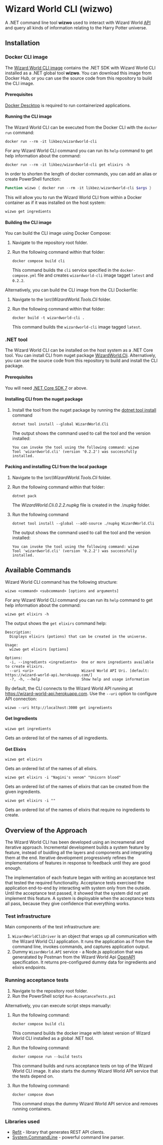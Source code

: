 # Wizard World CLI (wizwo)

A .NET command line tool **wizwo** used to interact with Wizard World [API](https://wizard-world-api.herokuapp.com/swagger/index.html) and query all kinds of information relating to the Harry Potter universe.

## Installation

### Docker CLI image
The [Wizard World CLI image](https://hub.docker.com/repository/docker/likbez/wizardworld-cli/general) contains the .NET SDK with Wizard World CLI installed as a
.NET global tool **wizwo**. You can download this image from Docker Hub, or you can use the source code from this repository to build the CLI image.

#### Prerequisites
[Docker Descktop](https://docs.docker.com/get-docker/) is required to run containerized applications.

#### Running the CLI image

The Wizard World CLI can be executed from the Docker CLI with the `docker run` command:

```shell
docker run --rm -it likbez/wizardworld-cli
```

For any Wizard World CLI command you can run its `help` command to get help information about the command:

```shell
docker run --rm -it likbez/wizardworld-cli get elixirs -h
```

In order to shorten the length of docker commands, you can add an alias or create PowerShell function:

```PowerShell
Function wizwo { docker run --rm -it likbez/wizardworld-cli $args }
```

This will allow you to run the Wizard World CLI from within a Docker container as if
it was installed on the host system:

```shell
wizwo get ingredients
```

#### Building the CLI image
You can build the CLI image using Docker Compose: 

1. Navigate to the repository root folder.
2. Run the following command within that folder:
    
    ```shell
    docker compose build cli
    ```
     
    This command builds the `cli` service specified in the `docker-compose.yml` file 
and creates `wizardworld-cli` image tagget `latest` and `0.2.2`.

Alternatively, you can build the CLI image from the CLI Dockerfile:

1. Navigate to the *\src\WizardWorld.Tools.Cli* folder.
2. Run the following command within that folder:

    ```shell
    docker build -t wizardworld-cli .
    ```

    This command builds the `wizardworld-cli` image tagged `latest`.

### .NET tool
The Wizard World CLI can be installed on the host system as a .NET Core tool. 
You can install CLI from nuget package [WizardWorld.Cli](https://www.nuget.org/packages/WizardWorld.Cli/). 
Alternatively, you can use the source code from this repository to build and install the CLI package.

#### Prerequisites
You will need [.NET Core SDK 7](https://dotnet.microsoft.com/en-us/download) or above.

#### Installing CLI from the nuget package
1. Install the tool from the nuget package by running the [dotnet tool install](https://learn.microsoft.com/en-us/dotnet/core/tools/dotnet-tool-install) command

    ```shell
    dotnet tool install --global WizardWorld.Cli
    ```
    The output shows the command used to call the tool and the version installed:
 
    ```Console
    You can invoke the tool using the following command: wizwo
    Tool 'wizardworld.cli' (version '0.2.2') was successfully installed.
    ```

#### Packing and installing CLI from the local package
1. Navigate to the *\src\WizardWorld.Tools.Cli* folder.
2. Run the following command within that folder:

    ```shell
    dotnet pack
    ```
   
   The *WizardWorld.Cli.0.2.2.nupkg* file is created in the *.\nupkg* folder.
3. Run the following command
    ```shell
    dotnet tool install --global --add-source ./nupkg WizardWorld.Cli
    ```
   The output shows the command used to call the tool and the version installed:
 
    ```Console
    You can invoke the tool using the following command: wizwo
    Tool 'wizardworld.cli' (version '0.2.2') was successfully installed.
    ```

## Available Commands
Wizard World CLI command has the following structure:

```shell
wizwo <command> <subcommand> [options and arguments]
```

For any Wizard World CLI command you can run its `help` command to get help information about the command:

```shell
wizwo get elixirs -h
```

The output shows the `get elixirs` command help:

```Console
Description:
  Displays elixirs (potions) that can be created in the universe.

Usage:
  wizwo get elixirs [options]

Options:
  -i, --ingredients <ingredients>  One or more ingredients available to create elixirs.
  --uri <uri>                      Wizard World API Uri. [default: https://wizard-world-api.herokuapp.com/]
  -?, -h, --help                   Show help and usage information
```

By default, the CLI connects to the Wizard World API running at https://wizard-world-api.herokuapp.com. 
Use the `--uri` option to configure API connection:

```shell
wizwo --uri http://localhost:3000 get ingredients
```

#### Get Ingredients
```shell
wizwo get ingredients
```
Gets an ordered list of the names of all ingredients.

#### Get Elixirs
```shell
wizwo get elixirs
```
Gets an ordered list of the names of all elixirs.

```shell
wizwo get elixirs -i "Nagini's venom" "Unicorn blood"
```
Gets an ordered list of the names of elixirs that can be created from the given ingredients.

```shell
wizwo get elixirs -i ""
```
Gets an ordered list of the names of elixirs that require no ingredients to create.

## Overview of the Approach

The Wizard World CLI has been developed using an increamenal and iterative approach. 
Incremental development builds a system feature by feature, instead of buidling all the layers and components and integrating them at the end.
Iterative development progressively refines the implementations of features in response to feedback until they are good enough.

The implementation of each feature began with writing an acceptance test that tested the required functionality.
Acceptance tests exercised the application end-to-end by interacting with system only from the outside.
Until the acceptance test passed, it showed that the system did not yet implement this feature.
A system is deployable when the acceptance tests all pass, because they give confidence that everything works. 

### Test infrastructure
Main components of the test infrastructure are:
1. `WizardWorldCliDriver` is an object that wraps up all communication with the Wizard World CLI application. 
   It runs the application as if from the command line, invokes commands, and captures application output.
2. Dummy `WizardWorld.API` service - a Node.js application that was generatated by Postman from the Wizard World Api [OpenAPI](https://wizard-world-api.herokuapp.com/swagger/v1/swagger.json) specification.
   It returns pre-configured dummy data for ingredients and elixirs endpoints.

### Running acceptance tests
1. Navigate to the repository root folder.
2. Run the PowerShell script `Run-AcceptanceTests.ps1`

Alternatively, you can execute script steps manually:

1. Run the following command:
    ```shell
    docker compose build cli
    ```
    This command builds the docker image with latest version of Wizard World CLI installed as a global .NET tool.

2. Run the following command:
    ```shell
    docker compose run --build tests
    ```
    This command builds and runs acceptance tests on top of the Wizard World CLI image. 
    It also starts the dummy Wizard World API service that the tests depend on.

3. Run the following command:
    ```shell
    docker compose down
    ```
    This command stops the dummy Wizard World API service and removes running containers.
 
### Libraries used
- [Refit](https://www.nuget.org/packages/Refit/) - library that generates REST API clients.
- [System.CommandLine](https://www.nuget.org/packages/System.CommandLine) - powerful command line parser.
